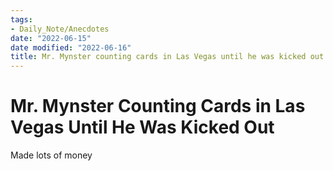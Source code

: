```yaml
---
tags:
- Daily_Note/Anecdotes
date: "2022-06-15"
date modified: "2022-06-16"
title: Mr. Mynster counting cards in Las Vegas until he was kicked out
---
```


# Mr. Mynster Counting Cards in Las Vegas Until He Was Kicked Out
Made lots of money

